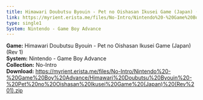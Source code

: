 ```yaml
---
title: Himawari Doubutsu Byouin - Pet no Oishasan Ikusei Game (Japan) (Rev 1)
link: https://myrient.erista.me/files/No-Intro/Nintendo%20-%20Game%20Boy%20Advance/Himawari%20Doubutsu%20Byouin%20-%20Pet%20no%20Oishasan%20Ikusei%20Game%20(Japan)%20(Rev%201).zip
type: single1
System: Nintendo - Game Boy Advance
---
```

<b>Game:</b> Himawari Doubutsu Byouin - Pet no Oishasan Ikusei Game (Japan) (Rev 1)<br>
<b>System:</b> Nintendo - Game Boy Advance<br>
<b>Collection:</b> No-Intro<br>
<b>Download:</b> https://myrient.erista.me/files/No-Intro/Nintendo%20-%20Game%20Boy%20Advance/Himawari%20Doubutsu%20Byouin%20-%20Pet%20no%20Oishasan%20Ikusei%20Game%20(Japan)%20(Rev%201).zip